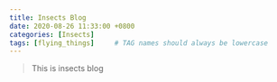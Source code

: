 ```yaml
---
title: Insects Blog
date: 2020-08-26 11:33:00 +0800
categories: [Insects]
tags: [flying_things]     # TAG names should always be lowercase
---
```




> This is insects blog